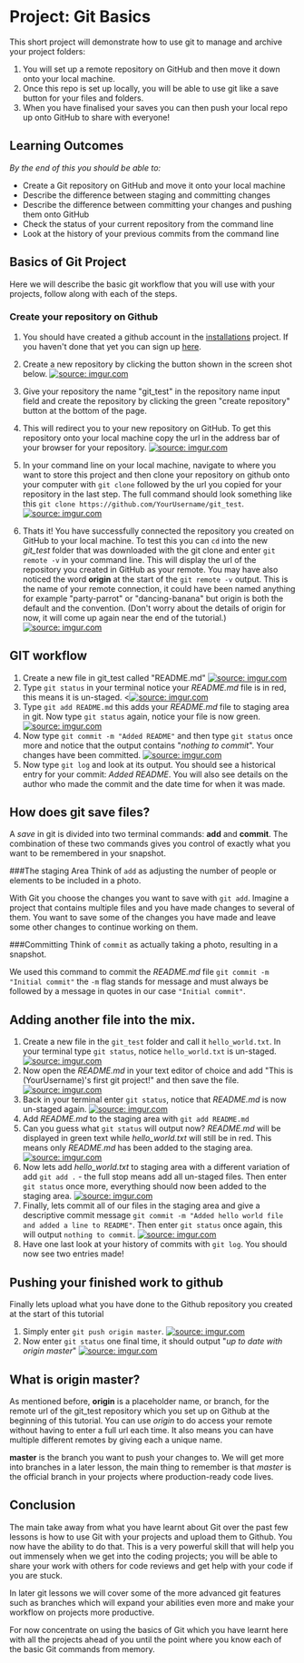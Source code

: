 # Project: Git Basics
This short project will demonstrate how to use git to manage and archive your project folders:

1. You will set up a remote repository on GitHub and then move it down onto your local machine.
2. Once this repo is set up locally, you will be able to use git like a save button for your files and folders.
3. When you have finalised your saves you can then push your local repo up onto GitHub to share with everyone!


## Learning Outcomes
*By the end of this you should be able to:*

* Create a Git repository on GitHub and move it onto your local machine
* Describe the difference between staging and committing changes
* Describe the difference between committing your changes and pushing them onto GitHub
* Check the status of your current repository from the command line
* Look at the history of your previous commits from the command line


## Basics of Git Project
Here we will describe the basic git workflow that you will use with your projects, follow along with each of the steps.

### Create your repository on Github
1. You should have created a github account in the [installations](http://www.theodinproject.com/web-development-101/installations) project. If you haven't done that yet you can sign up [here](https://github.com/).

2. Create a new repository by clicking the button shown in the screen shot below.
  <a href="http://imgur.com/kbMCvCK"><img class="tutorial-img" src="http://i.imgur.com/kbMCvCK.png" title="source: imgur.com" /></a>
3. Give your repository the name "git_test" in the repository name input field and create the repository by clicking the green "create repository" button at the bottom of the page.

4. This will redirect you to your new repository on GitHub. To get this repository onto your local machine copy the url in the address bar of your browser for your repository.
  <a href="http://imgur.com/89vxeKi"><img class="tutorial-img" src="http://i.imgur.com/89vxeKi.png" title="source: imgur.com" /></a>
5. In your command line on your local machine, navigate to where you want to store this project and then clone your repository on github onto your computer with `git clone` followed by the url you copied for your repository in the last step. The full command should look something like this `git clone https://github.com/YourUsername/git_test`.
  <a href="http://imgur.com/HFQtIs4"><img class="tutorial-img" src="http://i.imgur.com/HFQtIs4.png?1" title="source: imgur.com" /></a>
6. Thats it! You have successfully connected the repository you created on GitHub to your local machine. To test this you can `cd` into the new *git_test* folder that was downloaded with the git clone and enter `git remote -v` in your command line. This will display the url of the repository you created in GitHub as your remote. You may have also noticed the word **origin** at the start of the `git remote -v` output. This is the name of your remote connection, it could have been named anything for example "party-parrot" or "dancing-banana" but origin is both the default and the convention. (Don't worry about the details of origin for now, it will come up again near the end of the tutorial.)
  <a href="http://imgur.com/oTb22tn"><img class="tutorial-img" src="http://i.imgur.com/oTb22tn.png" title="source: imgur.com" /></a>

## GIT workflow
1. Create a new file in git_test called "README.md"
  <a href="http://imgur.com/l4jEMwE"><img class="tutorial-img" src="http://i.imgur.com/l4jEMwE.png" title="source: imgur.com" /></a>
2. Type `git status` in your terminal notice your *README.md* file is in red, this means it is un-staged.
  <<a href="http://imgur.com/SE9V63c"><img class="tutorial-img" src="http://i.imgur.com/SE9V63c.png" title="source: imgur.com" /></a>
3. Type `git add README.md` this adds your *README.md* file to staging area in git. Now type `git status` again, notice your file is now green.
  <a href="http://imgur.com/Ntpmh2u"><img class="tutorial-img" src="http://i.imgur.com/Ntpmh2u.png" title="source: imgur.com" /></a>
4. Now type `git commit -m "Added README"` and then type `git status` once more and notice that the output contains "*nothing to commit*". Your changes have been committed.
  <a href="http://imgur.com/kK5IT51"><img class="tutorial-img" src="http://i.imgur.com/kK5IT51.png" title="source: imgur.com" /></a>
5. Now type `git log` and look at its output. You should see a historical entry for your commit: *Added README*. You will also see details on the author who made the commit and the date time for when it was made.

## How does git save files?
A *save* in git is divided into two terminal commands: **add** and **commit**. The combination of these two commands gives you control of exactly what you want to be remembered in your snapshot.

###The staging Area
Think of `add` as adjusting the number of people or elements to be included in a photo.

With Git you choose the changes you want to save with `git add`. Imagine a project that contains multiple files and you have made changes to several of them. You want to save some of the changes you have made and leave some other changes to continue working on them.

###Committing
Think of `commit` as actually taking a photo, resulting in a snapshot.

We used this command to commit the *README.md* file `git commit -m "Initial commit"` the `-m` flag stands for message and must always be followed by a message in quotes in our case `"Initial commit"`.

## Adding another file into the mix.

1. Create a new file in the `git_test` folder and call it `hello_world.txt`. In your terminal type `git status`, notice `hello_world.txt` is un-staged.
  <a href="http://imgur.com/nW0a6cA"><img class="tutorial-img" src="http://i.imgur.com/nW0a6cA.png" title="source: imgur.com" /></a>
2. Now open the *README.md* in your text editor of choice and add "This is (YourUsername)'s first git project!" and then save the file.
  <a href="http://imgur.com/oohqJt0"><img class="tutorial-img" src="http://i.imgur.com/oohqJt0.png" title="source: imgur.com" /></a>
3. Back in your terminal enter `git status`, notice that *README.md* is now un-staged again.
  <a href="http://imgur.com/cUVKbjT"><img class="tutorial-img" src="http://i.imgur.com/cUVKbjT.png" title="source: imgur.com" /></a>
4. Add *README.md* to the staging area with `git add README.md`
5. Can you guess what `git status` will output now? *README.md* will be displayed in green text while *hello_world.txt* will still be in red. This means only *README.md* has been added to the staging area.
  <a href="http://imgur.com/12diOu9"><img class="tutorial-img" src="http://i.imgur.com/12diOu9.png" title="source: imgur.com" /></a>
6. Now lets add *hello_world.txt* to staging area with a different variation of add `git add .` - the full stop means add all un-staged files. Then enter `git status` once more, everything should now been added to the staging area.
  <a href="http://imgur.com/799uu2c"><img class="tutorial-img" src="http://i.imgur.com/799uu2c.png" title="source: imgur.com" /></a>
9. Finally, lets commit all of our files in the staging area and give a descriptive commit message `git commit -m "Added hello world file and added a line to README"`. Then enter `git status` once again, this will output `nothing to commit`.
  <a href="http://imgur.com/Vi5u2Ei"><img class="tutorial-img" src="http://i.imgur.com/Vi5u2Ei.png" title="source: imgur.com" /></a>
10. Have one last look at your history of commits with `git log`. You should now see two entries made!

## Pushing your finished work to github
Finally lets upload what you have done to the Github repository you created at the start of this tutorial

1. Simply enter `git push origin master`.
  <a href="http://imgur.com/aJvoHx6"><img class="tutorial-img" src="http://i.imgur.com/aJvoHx6.png" title="source: imgur.com" /></a>
2. Now enter `git status` one final time, it should output "*up to date with origin master*"
  <a href="http://imgur.com/l5y50J8"><img class="tutorial-img" src="http://i.imgur.com/l5y50J8.png" title="source: imgur.com" /></a>

## What is origin master?
As mentioned before, **origin** is a placeholder name, or branch, for the remote url of the git_test repository which you set up on Github at the beginning of this tutorial. You can use *origin* to do access your remote without having to enter a full url each time. It also means you can have multiple different remotes by giving each a unique name.

**master** is the branch you want to push your changes to. We will get more into branches in a later lesson, the main thing to remember is that *master* is the official branch in your projects where production-ready code lives.

## Conclusion
The main take away from what you have learnt about Git over the past few lessons is how to use Git with your projects and upload them to Github. You now have the ability to do that. This is a very powerful skill that will help you out immensely when we get into the coding projects; you will be able to share your work with others for code reviews and get help with your code if you are stuck.

In later git lessons we will cover some of the more advanced git features such as branches which will expand your abilities even more and make your workflow on projects more productive.

For now concentrate on using the basics of Git which you have learnt here with all the projects ahead of you until the point where you know each of the basic Git commands from memory.  
